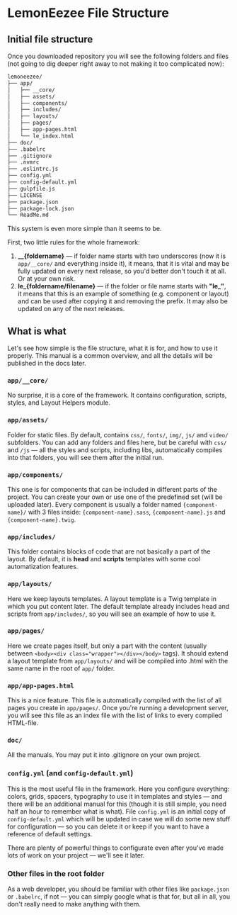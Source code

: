 # LemonEezee File Structure

## Initial file structure

Once you downloaded repository you will see the following folders and files (not going to dig deeper right away to not making it too complicated now):

```bash
lemoneezee/
├── app/
│   ├── __core/
│   ├── assets/
│   ├── components/
│   ├── includes/
│   ├── layouts/
│   ├── pages/
│   ├── app-pages.html
│   └── le_index.html
├── doc/
├── .babelrc
├── .gitignore
├── .nvmrc
├── .eslintrc.js
├── config.yml
├── config-default.yml
├── gulpfile.js
├── LICENSE
├── package.json
├── package-lock.json
└── ReadMe.md
```

This system is even more simple than it seems to be. 

First, two little rules for the whole framework:

1. **__{foldername}** — if folder name starts with two underscores (now it is `app/__core/` and everything inside it), it means, that it is vital and may be fully updated on every next release, so you'd better don't touch it at all. Or at your own risk. 
2. **le_{foldername/filename}** — if the folder or file name starts with **"le_"**, it means that this is an example of something (e.g. component or layout) and can be used after copying it and removing the prefix. It may also be updated on any of the next releases. 

## What is what

Let's see how simple is the file structure, what it is for, and how to use it properly. This manual is a common overview, and all the details will be published in the docs later.

### `app/__core/`

No surprise, it is a core of the framework. It contains configuration, scripts, styles, and Layout Helpers module.

### `app/assets/`

Folder for static files. By default, contains `css/`, `fonts/`, `img/`, `js/` and `video/` subfolders. You can add any folders and files here, but be careful with `css/` and `/js` — all the styles and scripts, including libs, automatically compiles into that folders, you will see them after the initial run.

### `app/components/`

This one is for components that can be included in different parts of the project. You can create your own or use one of the predefined set (will be uploaded later). Every component is usually a folder named `{component-name}/` with 3 files inside: `{component-name}.sass`, `{component-name}.js` and `{component-name}.twig`.

### `app/includes/`

This folder contains blocks of code that are not basically a part of the layout. By default, it is **head** and **scripts** templates with some cool automatization features. 

### `app/layouts/`

Here we keep layouts templates. A layout template is a Twig template in which you put content later. The default template already includes head and scripts from `app/includes/`, so you will see an example of how to use it.

### `app/pages/`

Here we create pages itself, but only a part with the content (usually between `<body><div class="wrapper"></div></body>` tags). It should extend a layout template from `app/layouts/` and will be compiled into .html with the same name in the root of `app/` folder.

### `app/app-pages.html`

This is a nice feature. This file is automatically compiled with the list of all pages you create in `app/pages/`. Once you're running a development server, you will see this file as an index file with the list of links to every compiled HTML-file.

### `doc/`

All the manuals. You may put it into .gitignore on your own project.

### `config.yml` (and `config-default.yml`)

This is the most useful file in the framework. Here you configure everything: colors, grids, spacers, typography to use it in templates and styles — and there will be an additional manual for this (though it is still simple, you need half an hour to remember what is what). File `config.yml` is an initial copy of `config-default.yml` which will be updated in case we will do some new stuff for configuration — so you can delete it or keep if you want to have a reference of default settings. 

There are plenty of powerful things to configurate even after you've made lots of work on your project — we'll see it later.

### Other files in the root folder

As a web developer, you should be familiar with other files like `package.json` or `.babelrc`, if not — you can simply google what is that for, but all in all, you don't really need to make anything with them.